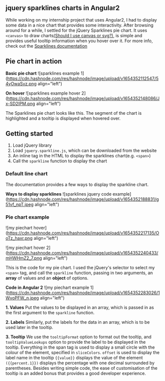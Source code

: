## jquery sparklines charts in Angular2

While working on my internship project that uses Angular2, I had to display some data in a nice chart that provides some interactivity. After browsing around for a while, I settled for the jQuery Sparklines pie chart. It uses `<canvas>` to draw charts[(Should I use canvas or svg?)](https://www.sitepoint.com/canvas-vs-svg-choosing-the-right-tool-for-the-job/), is simple and provides useful tooltip information when you hover over it.
For more info, check out the [Sparklines documentation](http://omnipotent.net/jquery.sparkline/#s-docs)

## Pie chart in action

**Basic pie chart**
![sparklines example 1](https://cdn.hashnode.com/res/hashnode/image/upload/v1654352112547/54yOwaSvz.png align="left")

**On hover**
![sparklines example hover 2](https://cdn.hashnode.com/res/hashnode/image/upload/v1654352148086/Jx-SD2IPM.png align="left")

The Sparklines pie chart looks like this. The segment of the chart is highlighted and a tooltip is displayed when hovered over.

## Getting started

1.  Load jQuery library
2.  Load `jquery.sparkline.js`, which can be downloaded from the website
3.  An inline tag in the HTML to display the sparklines chart(e.g. `<span>`)
4.  Call the `sparkline` function to display the chart

### Default line chart

The documentation provides a few ways to display the sparkline chart.

**Ways to display sparklines**
![sparklines jquery code example](https://cdn.hashnode.com/res/hashnode/image/upload/v1654352188831/g51vf_npT.jpeg align="left")

### Pie chart example


![my piechart hover](https://cdn.hashnode.com/res/hashnode/image/upload/v1654352217135/OoTz_haxr.png align="left")


![my piechart hover 2](https://cdn.hashnode.com/res/hashnode/image/upload/v1654352240433/mHWHmZ2_7.png align="left")

This is the code for my pie chart. I used the jQuery's selector to select my `<span>` tag, and call the `sparkline` function, passing in two arguments, an **array** of values and an **object** of options.

**Code in Angular 2**
![my piechart example 1](https://cdn.hashnode.com/res/hashnode/image/upload/v1654352283026/1WvoPFW_n.jpeg align="left")

**1. Values**
Put the values to be displayed in an array, which is passed in as the first argument to the `sparkline` function.

**2. Labels**
Similarly, put the labels for the data in an array, which is to be used later in the tooltip.

**3. Tooltip**
We use the `tooltipFormat` option to format out the tooltip, and `tooltipValueLookups` option to provide the label to be displayed in the tooltip.
Everything in the span tag is used to display a small circle with the colour of the element, specified in `sliceColors`. `offset` is used to display the label name in the tooltip `{{value}}` displays the value of the element `({{percent.1}})` displays the percentage with one decimal surrounded by parentheses.
Besides writing simple code, the ease of customisation of the tooltip is an added bonus that provides a good developer experience.